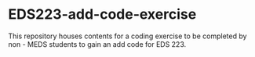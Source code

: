 # EDS223-add-code-exercise
This repository houses contents for a coding exercise to be completed by non - MEDS students to gain an add code for EDS 223. 
